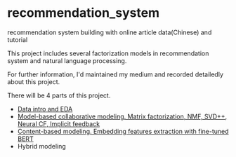 # recommendation_system
recommendation system building with online article data(Chinese) and tutorial

This project includes several factorization models in recommendation system and natural language processing.

For further information, I'd maintained my medium and recorded detailedly about this project. 

There will be 4 parts of this project.
* [Data intro and EDA](https://medium.com/@a26006587/implicit-feedback-recommendation-system-i-intro-and-datasets-eda-eda16764602a) 
* [Model-based collaborative modeling. Matrix factorization, NMF, SVD++, Neural CF, Implicit feedback](https://medium.com/@a26006587/implicit-feedback-recommendation-system-ii-collaborative-filtering-27be600197f1)
* [Content-based modeling. Embedding features extraction with fine-tuned BERT](https://medium.com/@a26006587/implicit-feedback-recommendation-system-iii-content-based-recommendation-f607264c0355)
* Hybrid modeling



